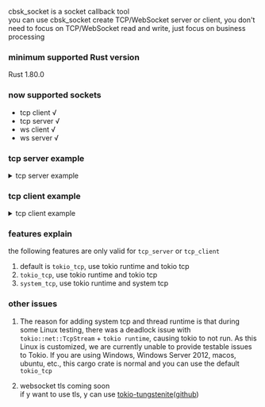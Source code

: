 cbsk_socket is a socket callback tool  
you can use cbsk_socket create TCP/WebSocket server or client, you don't need to focus on TCP/WebSocket read and write,
just focus on business processing

### minimum supported Rust version

Rust 1.80.0

### now supported sockets

* tcp client √
* tcp server √
* ws client √
* ws server √

### tcp server example

<details>
<summary>tcp server example</summary>

Cargo.toml file:

```toml
fast_log = "1.7.3"
cbsk_base = { version = "1.3.11" }
cbsk_socket = { version = "1.3.11", features = ["tcp_server"] }
```

main.rs file:

```rust
use std::net::{IpAddr, SocketAddr};
use std::sync::Arc;
use cbsk_base::{log, tokio};
use cbsk_socket::tcp::server::callback::TcpServerCallBack;
use cbsk_socket::tcp::server::client::TcpServerClient;
use cbsk_socket::tcp::server::config::TcpServerConfig;
use cbsk_socket::tcp::server::TcpServer;
use cbsk_socket::tcp::write_trait::WriteTrait;

#[tokio::main]
async fn main() {
    // print log to console
    let fast_config = fast_log::config::Config::default().console();
    fast_log::init(fast_config).unwrap();

    // start tcp server
    let addr = SocketAddr::new(IpAddr::from([0, 0, 0, 0]), 8080);
    let tcp_config = TcpServerConfig::new("test".into(), addr, false);
    let tcp_server = TcpServer::new(tcp_config.into(), TcpServerBusiness {}.into());
    let handle = tcp_server.start::<1024>();

    // wait handle
    handle.await.unwrap();

    // wait log flush
    log::logger().flush();
}

/// you tcp server business
pub struct TcpServerBusiness {}

/// business callback
impl TcpServerCallBack for TcpServerBusiness {
    async fn recv(&self, bytes: Vec<u8>, client: Arc<TcpServerClient>) -> Vec<u8> {
        println!("{} read bytes [{bytes:?}]", client.log_head);

        // send bytes to tcp client
        client.send_bytes(b"hello world").await;
        client.send_text("hello world").await;
        client.send_json(&"hello world".to_string()).await;

        Vec::new()
    }
}
```

</details>

### tcp client example

<details>
<summary>tcp client example</summary>

Cargo.toml file:

```toml
fast_log = "1.7.3"
cbsk_base = { version = "1.3.11", features = ["async-trait"] }
cbsk_socket = { version = "1.3.11", features = ["tcp_client"] }
```

main.rs file:

```rust
use std::net::{IpAddr, SocketAddr};
use std::time::Duration;
use cbsk_base::async_trait::async_trait;
use cbsk_base::{log, tokio};
use cbsk_socket::config::re_conn::SocketReConn;
use cbsk_socket::tcp::client::callback::TcpClientCallBack;
use cbsk_socket::tcp::client::config::TcpClientConfig;
use cbsk_socket::tcp::client::TcpClient;
use cbsk_socket::tcp::write_trait::WriteTrait;

#[tokio::main]
async fn main() {
    // print log to console
    let fast_config = fast_log::config::Config::default().console();
    fast_log::init(fast_config).unwrap();

    // start tcp client
    let addr = SocketAddr::new(IpAddr::from([127, 0, 0, 1]), 8080);
    let tcp_config = TcpClientConfig::new("test".into(), addr, SocketReConn::enable(Duration::from_secs(3)));
    let tcp_client = TcpClient::new(tcp_config.into(), TcpClientBusiness {}.into());
    let read_handle = tcp_client.start::<1024>();

    // if tcp server connect success, send bytes to tcp server
    let write_handle = tokio::spawn(async move {
        loop {
            if tcp_client.is_connected() {
                tcp_client.send_bytes(b"hello world").await;
                tcp_client.send_text("hello world").await;
                tcp_client.send_json(&"hello world".to_string()).await;
            }

            tokio::time::sleep(Duration::from_secs(3)).await;
        }
    });

    // wait handle
    read_handle.await.unwrap();
    write_handle.await.unwrap();

    // wait log flush
    log::logger().flush();
}

/// you tcp client business
pub struct TcpClientBusiness {}

/// business callback
#[async_trait]
impl TcpClientCallBack for TcpClientBusiness {
    async fn recv(&self, bytes: Vec<u8>) -> Vec<u8> {
        println!("read bytes [{bytes:?}]");

        Vec::new()
    }
}
```

</details>

### features explain

the following features are only valid for `tcp_server` or `tcp_client`

1. default is `tokio_tcp`, use tokio runtime and tokio tcp
2. `tokio_tcp`, use tokio runtime and tokio tcp
3. `system_tcp`, use tokio runtime and system tcp

### other issues

1. The reason for adding system tcp and thread runtime is that during some Linux testing, there was a deadlock issue
   with `tokio::net::TcpStream` + `tokio runtime`, causing tokio to not run. As this Linux is customized, we are
   currently
   unable to provide testable issues to Tokio. If you are using Windows, Windows Server 2012, macos, ubuntu, etc., this
   cargo crate is normal and you can use the default `tokio_tcp`

2. websocket tls coming soon  
   if y want to use tls, y can
   use [tokio-tungstenite](https://crates.io/crates/tokio-tungstenite)([github](https://github.com/snapview/tokio-tungstenite))
